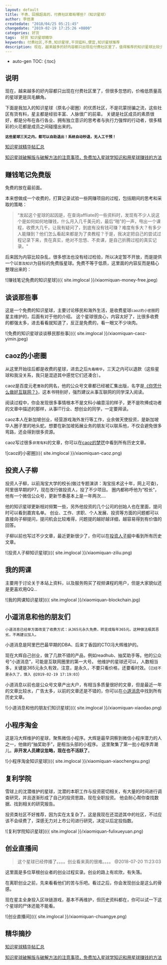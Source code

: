```yaml
---
layout: default
title: 不贵、回报超高的，付费社区都有哪些?（知识星球）
author: 李佶澳
createdate: "2018/04/25 05:21:45"
changedate: "2019-02-19 17:25:26 +0800"
categories: 好货
tags:  好货 知识星球精华
keywords: 付费社区,不贵,知识星球,干货猛料,便宜,知识星球推荐
description: 现在，越来越多的好内容都只出现在付费社区里了，值得推荐的知识星球比较少，质量高价格低的知识星球更是凤毛麟角。
---
```


* auto-gen TOC:
{:toc}

## 说明

现在，越来越多的好内容都只出现在付费社区里了，但很多忽悠的，价格低质量高的星球更是凤毛麟角。

下面是我加入的知识星球（原名小密圈）的优质社区，不是坑蒙拐骗之流，这些社区有货有料，星主都是经验丰富、人脉很广的前辈。
关键是社区成员的素质很好，都是分布在各行各业、拥有独立意识的思考者与执行力强悍的行动者，很多精彩的火花都是成员之间碰撞出来的。

**`这些星球三天之内，都可以自助退出！系统自动秒退，无人工干预！`**

[知识星球精华帖汇总](https://www.lijiaocn.com/tags/xingqiu.html)

[知识星球破解版与破解方法的注意事项，免费加入星球学知识和用星球赚钱的方法](https://www.lijiaocn.com/%E6%8A%80%E5%B7%A7/2018/12/24/zhishixingqiu-po-jie-mian-fei.html)

## 赚钱笔记免费版

免费的放在最前面。

本来想做成一个收费的，打算记录试验一些网赚项目的过程，包括期间的思考和采取的策略：

>“发起这个星球的起因是，在查询affliate的一些资料时，发现有不少人说这个是如何如何地赚钱，什么月入几千美元的，最后“啪”的一声，甩出一个课程，收费大几千。让我有疑问了，到底有没有钱可赚？难度有多大？有多少人能赚到？他们怎么看起来都是为了卖教程？于是，我决定把自己的尝试过程记录下来，贵在真实，绝对不忽悠、不卖课，是自己折腾过程的真实记录。"

后来因为内容比较杂乱，很多想法也没有经过检验，所以决定暂不开放，而是提供一个以`普及知识`为目标的免费版星球。免费不等于低质，这里面的内容反而是精心整理出来的：

![赚钱笔记免费的知识星球]({{ site.imglocal }}/xiaomiquan-money-free.jpeg)

## 谈谈那些事

这是一个免费的知识星球，主要讨论移民和海外生活，是收费星球`caoz的小密圈`的星主维护的，后面有对于他的介绍。
这个星球很良心，内容太好了，比很多收费的都强太多，进去看看就知道了，反正是免费的，看一眼又不少块肉。

![免费的知识星球谈谈移民那些事]({{ site.imglocal }}/xiaomiquan-caoz-yimin.jpeg)

## caoz的小密圈

从这里开始往后都是收费的星球，进去之后`先看精华`，三天之内可以退款（这些星球和我没关系，我只是混迹其中感觉它们还凑合）。

caoz是百度元老`曹政`的网名，他的公众号文章都已经被汇集出版，名字是[《你凭什么做好互联网？》][13]，这本书特别好，强烈建议从事互联网的同学深入阅读。

阅读过程中，你会发现很多事情根本不是文科小编意淫的样子，更不是吹捧成功者的文章中描述的那样，从事IT行业、想创业的同学，一定要拜读。

caoz本人在新加坡创业，经营游戏海外发行等工作，业余做天使投资，是新加坡华人圈子里的地头蛇。想要在新加坡拓展业务的朋友可以联系他，不仅会避免很多弯路，还会得到很多资源。

caoz写过很多`非常有料`的文章，你可以在[caoz的梦呓](https://yanshukankan.com/categories/caozsay/)中看到所有历史文章。

![caoz的小密圈]({{ site.imglocal }}/xiaomiquan-caoz.png)

## 投资人子柳

投资人子柳，以前淘宝大学的校长(做过专题演讲：淘宝技术这十年，网上可查)，阿里很早期的P7，现在改行做投资人，投了不少项目。
圈内都称呼他为“校长”，他有一个微信公众号，更新节奏基本上是一年两次....

他的知识星球更新相对频繁一些，另外他投资的几个公司的创始人也在里面，提问时可以看到嘉宾名单。
创业、工作、求职、个人发展、投资等方面的问题都可以直接向子柳提问，提问机会比较难得，问题提的越好越详细，越容易得到有价值的回答。

子柳以前也写过不少文章，最近更新很少了，你可以在[投资人子柳](https://yanshukankan.com/categories/vc-ziliu/)中看到所有历史文章。

![投资人子柳知识星球]({{ site.imglocal }}/xiaomiquan-ziliu.png)

## 我的网课

主要用于讨论关于本站上资料，以及服务购买了视频课程的用户，但是大家貌似还是更喜欢用QQ...

![我的网课知识星球]({{ site.imglocal }}/xiaomiquan-blockchain.jpg)

## 小道消息和他的朋友们

`小道消息已经单方面改变了收费方式：从365元永久免费，转变成每年365元。这种做法极其恶劣，不再建议加入。`

小道消息是阿里巴巴最早期的DBA、后来丁香园的CTO冯大辉维护的。

现在大辉自己创业，做了几款不错的产品，例如readhub、抽奖助手等。他的公众号“小道消息”，可能是互联网圈里的第一大号。
他维护的星球还可以，人数相当多，关键是365元永久有效，注意，是永久，不要只看价格，还要看时效。（`已经不是永久了，慎入 @2019-02-19 17:19:03`）

小道消息以前也是公众号文章产出大户，有相当多质量很好的文章，但是最近一年的文章比较水，广告太多，以前的文章还是不错的，你可以在[小道消息](https://yanshukankan.com/categories/WebNotes/)中找到所有历史文章。

![小道消息和他的朋友们知识星球]({{ site.imglocal }}/xiaomiquan-xiaodao.png)

## 小程序淘金

这是冯大辉维护的星球，聚焦微信小程序。大辉是最早洞察到微信小程序潜力的人之一，他做的“抽奖助手”，是相当头部的小程序。
这里聚集了第一批小程序弄潮儿。**非开发人员建议忽略，现在也不活跃了**。

![小程序淘金知识星球]({{ site.imglocal }}/xiaomiquan-xiaochengxu.png)

## 复利学院

雪球上的沈潜维护的星球，沈潜的本职工作与投资密切相关，有大量的时间进行调查研究，并且逐渐形成了自己的投资思路，现在全职投资。
他会耐心帮你查找数据、找到相关的研究报告。

投资类社区不好推荐，因为实在太复杂了。这是我现在还混迹其中的社区，不过应该不会续费了，深感无力对上市公司进行研究，决定以后定投指数。

![复利学院知识星球]({{ site.imglocal }}/xiaomiquan-fulixueyuan.png)

## 创业直播间

>这个星球已经停播了。。。。创业看来真的很难。。。。 @2018-07-20 11:23:03

这里面是多位草根创业者的创业过程实录。创业的路上有欢欣，有失落。

在离职创业之前，先来看看他们的苦与乐吧。看过之后，你会发现创业是这么的骨感。

现在星主全身投入区块链游戏，基本不再维护，但历史资料都在，你可以试一下这个星球的尸体还能不能看。

![创业直播间]({{ site.imglocal }}/xiaomiquan-chuangye.png)

## 精华摘抄

[知识星球精华帖汇总](https://www.lijiaocn.com/tags/xingqiu.html)

[知识星球破解版与破解方法的注意事项，免费加入星球学知识和用星球赚钱的方法](https://www.lijiaocn.com/%E6%8A%80%E5%B7%A7/2018/12/24/zhishixingqiu-po-jie-mian-fei.html)

[13]: https://www.amazon.cn/s/ref=as_li_ss_tl?_encoding=UTF8&camp=536&creative=3132&crid=11AJ8VPOWM9EM&field-keywords=%E4%BD%A0%E5%87%AD%E4%BB%80%E4%B9%88%E5%81%9A%E5%A5%BD%E4%BA%92%E8%81%94%E7%BD%91%20%E4%BB%8E%E6%8A%80%E6%9C%AF%E6%80%9D%E7%BB%B4%E5%88%B0%E5%95%86%E4%B8%9A%E9%80%BB%E8%BE%91&linkCode=ur2&sprefix=%E4%BD%A0%E5%87%AD%E4%BB%80%E4%B9%88%E5%81%9A%E5%A5%BD%2Caps%2C134&tag=znrio-23&url=search-alias%3Daps "《你凭什么做好互联网？》"
